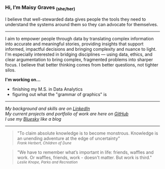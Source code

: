 ### Hi, I’m Maisy Graves <sub>(she/her)</sub>


I believe that well-stewarded data gives people the tools they need to understand the systems around them so they can advocate for themselves.

---

I aim to empower people through data  by translating complex information into accurate and meaningful stories, providing insights that support 
informed, impactful decisions and bringing complexity and nuance to light. I'm especially interested in bridging disciplines — using data, ethics, 
and clear argumentation to bring complex, fragmented problems into sharper focus. I believe that better thinking comes from better questions, not 
tighter silos.


**I'm working on...**  
- finishing my M.S. in Data Analytics
- figuring out what the "grammar of graphics" is

---

*My background and skills are on [LinkedIn](www.linkedin.com/in/maigraves)*</br>
*My current projects and portfolio of work are here on [GitHub](https://github.com/maisygraves)*</br>
*I use my [Bluesky](https://bsky.app/profile/thehucondish.bsky.social) like a blog*

---

>"To claim absolute knowledge is to become monstrous. Knowledge is an unending adventure at the edge of uncertainty"
</br><sub>*Frank Herbert, Children of Dune*</sub>

>"We have to remember what’s important in life: friends, waffles and work. Or waffles, friends, work - doesn't matter. But work is third."
</br><sub>*Leslie Knope, Parks and Recreation*</sub>
